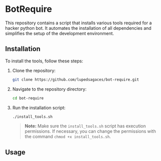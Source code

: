 # BotRequire

This repository contains a script that installs various tools required for a hacker python bot. It automates the installation of all dependencies and simplifies the setup of the development environment.


## Installation

To install the tools, follow these steps:

1. Clone the repository:

    ```bash
    git clone https://github.com/lupedsagaces/bot-require.git
    ```

2. Navigate to the repository directory:

    ```bash
    cd bot-require
    ```

3. Run the installation script:

    ```bash
    ./install_tools.sh
    ```

    > **Note:** Make sure the `install_tools.sh` script has execution permissions. If necessary, you can change the permissions with the command `chmod +x install_tools.sh`.

## Usage


